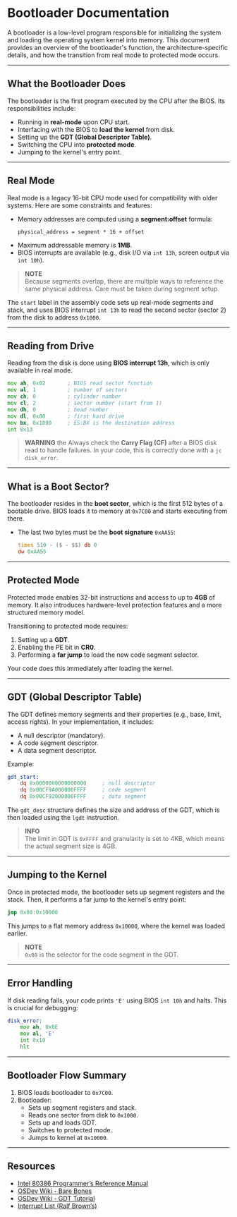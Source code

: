 
# Bootloader Documentation

A bootloader is a low-level program responsible for initializing the system and loading the operating system kernel into memory. This document provides an overview of the bootloader's function, the architecture-specific details, and how the transition from real mode to protected mode occurs.

---

## What the Bootloader Does

The bootloader is the first program executed by the CPU after the BIOS. Its responsibilities include:

- Running in **real-mode** upon CPU start.
- Interfacing with the BIOS to **load the kernel** from disk.
- Setting up the **GDT (Global Descriptor Table)**.
- Switching the CPU into **protected mode**.
- Jumping to the kernel's entry point.

---

## Real Mode

Real mode is a legacy 16-bit CPU mode used for compatibility with older systems. Here are some constraints and features:

- Memory addresses are computed using a **segment:offset** formula:
  ```
  physical_address = segment * 16 + offset
  ```
- Maximum addressable memory is **1MB**.
- BIOS interrupts are available (e.g., disk I/O via `int 13h`, screen output via `int 10h`).

> **NOTE**  
> Because segments overlap, there are multiple ways to reference the same physical address. Care must be taken during segment setup.

The `start` label in the assembly code sets up real-mode segments and stack, and uses BIOS interrupt `int 13h` to read the second sector (sector 2) from the disk to address `0x1000`.

---

## Reading from Drive

Reading from the disk is done using **BIOS interrupt 13h**, which is only available in real mode.

```asm
mov ah, 0x02       ; BIOS read sector function
mov al, 1          ; number of sectors
mov ch, 0          ; cylinder number
mov cl, 2          ; sector number (start from 1)
mov dh, 0          ; head number
mov dl, 0x80       ; first hard drive
mov bx, 0x1000     ; ES:BX is the destination address
int 0x13
```

> **WARNING**  the
> Always check the **Carry Flag (CF)** after a BIOS disk read to handle failures. In your code, this is correctly done with a `jc disk_error`.

---

## What is a Boot Sector?

The bootloader resides in the **boot sector**, which is the first 512 bytes of a bootable drive. BIOS loads it to memory at `0x7C00` and starts executing from there.

- The last two bytes must be the **boot signature** `0xAA55`:
  ```asm
  times 510 - ($ - $$) db 0
  dw 0xAA55
  ```

---

## Protected Mode

Protected mode enables 32-bit instructions and access to up to **4GB** of memory. It also introduces hardware-level protection features and a more structured memory model.

Transitioning to protected mode requires:

1. Setting up a **GDT**.
2. Enabling the PE bit in **CR0**.
3. Performing a **far jump** to load the new code segment selector.

Your code does this immediately after loading the kernel.

---

## GDT (Global Descriptor Table)

The GDT defines memory segments and their properties (e.g., base, limit, access rights). In your implementation, it includes:

- A null descriptor (mandatory).
- A code segment descriptor.
- A data segment descriptor.

Example:
```asm
gdt_start:
    dq 0x0000000000000000     ; null descriptor
    dq 0x00CF9A000000FFFF     ; code segment
    dq 0x00CF92000000FFFF     ; data segment
```

The `gdt_desc` structure defines the size and address of the GDT, which is then loaded using the `lgdt` instruction.

> **INFO**  
> The limit in GDT is `0xFFFF` and granularity is set to 4KB, which means the actual segment size is 4GB.

---

## Jumping to the Kernel

Once in protected mode, the bootloader sets up segment registers and the stack. Then, it performs a far jump to the kernel's entry point:

```asm
jmp 0x08:0x10000
```

This jumps to a flat memory address `0x10000`, where the kernel was loaded earlier.

> **NOTE**  
> `0x08` is the selector for the code segment in the GDT.

---

## Error Handling

If disk reading fails, your code prints `'E'` using BIOS `int 10h` and halts. This is crucial for debugging:

```asm
disk_error:
    mov ah, 0x0E
    mov al, 'E'
    int 0x10
    hlt
```

---

## Bootloader Flow Summary

1. BIOS loads bootloader to `0x7C00`.
2. Bootloader:
   - Sets up segment registers and stack.
   - Reads one sector from disk to `0x1000`.
   - Sets up and loads GDT.
   - Switches to protected mode.
   - Jumps to kernel at `0x10000`.

---

## Resources

- [Intel 80386 Programmer’s Reference Manual](https://pdos.csail.mit.edu/6.828/2018/readings/i386/toc.htm)
- [OSDev Wiki - Bare Bones](https://wiki.osdev.org/Bare_Bones)
- [OSDev Wiki - GDT Tutorial](https://wiki.osdev.org/GDT_Tutorial)
- [Interrupt List (Ralf Brown’s)](http://www.ctyme.com/rbrown.htm)